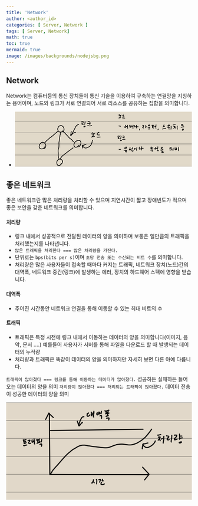 ```yaml
---
title: 'Network'
author: <author_id>
categories: [ Server, Network ]
tags: [ Server, Network]
math: true
toc: true
mermaid: true
image: /images/backgrounds/nodejsbg.png
---
```



## Network
Network는 컴퓨터등의 통신 장치들이 통신 기술을 이용하여 구축하는 연결망을 지칭하는 용어이며,
노드와 링크가 서로 연결되어 서로 리소스를 공유하는 집합을 의미합니다.
- ![](/images/postImages/back/server/network/net.png)

## 좋은 네트워크
좋은 네트워크란 많은 처리량을 처리할 수 있으며 지연시간이 짧고 장애빈도가 적으며 좋은 보안을 갖춘 네트워크를 의미합니다.

#### 처리량
- 링크 내에서 성공적으로 전달된 데이터의 양을 의미하며 보통은 얼만큼의 트래픽을 처리했는지를 나타냅니다.
- `많은 트래픽을 처리한다 === 많은 처리량을 가진다.`
- 단위로는 `bps(bits per s)`이며 `초당 전송 또는 수신되는 비트 수`를 의미합니다.
- 처리량은 많은 사용자들이 접속할 때마다 커지는 트래픽, 네트워크 장치(노드)간의 대역폭, 네트워크 중간(링크)에 발생하는 에러, 장치의 하드웨어 스펙에 영향을 받습니다.
  
#### 대역폭
- 주어진 시간동안 네트워크 연결을 통해 이동할 수 있는 최대 비트의 수
  
#### 트래픽
- 트래픽은 특정 시전에 링크 내에서 이동하는 데이터의 양을 의미합니다(이미지, 음악, 문서 ....) 예를들어 사용자가 서버를 통해 파일을 다운로드 할 때 발생되는 데이터의 누적량
- 처리량과 트래픽은 똑같이 데이터의 양을 의미하지만 자세히 보면 다른 아예 다릅니다.

`트래픽이 많아졌다 === 링크를 통해 이동하는 데이터가 많아졌다.` 성공하든 실패하든 들어오는 데이터의 양을 의미
`처리량이 많아졌다 === 처리되는 트래픽이 많아졌다.` 데이터 전송이 성공한 데이터의 양을 의미

![](/images/postImages/back/server/network/bit.png)